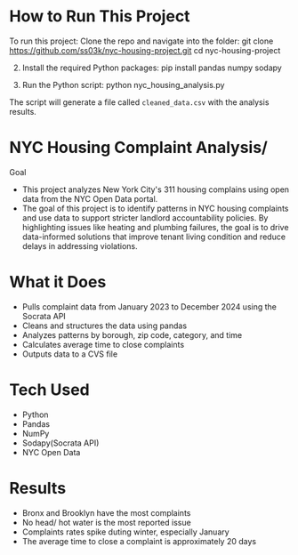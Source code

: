 # How to Run This Project

To run this project: 
Clone the repo and navigate into the folder:
git clone https://github.com/ss03k/nyc-housing-project.git
cd nyc-housing-project

2. Install the required Python packages:
pip install pandas numpy sodapy

3. Run the Python script:
python nyc_housing_analysis.py

The script will generate a file called `cleaned_data.csv` with the analysis results.
# NYC Housing Complaint Analysis/ 
Goal
- This project analyzes New York City's 311 housing complains using open data from the NYC Open Data portal.
- The goal of this project is to identify patterns in NYC housing complaints and use data to support stricter landlord accountability policies. By highlighting issues like heating and plumbing failures, the goal is to drive data-informed solutions that improve tenant living condition and reduce delays in addressing violations.
# What it Does 
- Pulls complaint data from January 2023 to December 2024 using the Socrata API
- Cleans and structures the data using pandas
- Analyzes patterns by borough, zip code, category, and time
- Calculates average time to close complaints
- Outputs data to a CVS file
# Tech Used
- Python
- Pandas
- NumPy
- Sodapy(Socrata API)
- NYC Open Data
# Results
- Bronx and Brooklyn have the most complaints
- No head/ hot water is the most reported issue
- Complaints rates spike duting winter, especially January
- The average time to close a complaint is approximately 20 days
  
